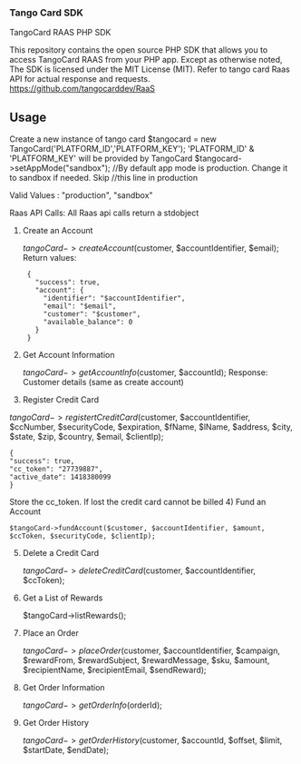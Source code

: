 ### Tango Card SDK 


TangoCard RAAS PHP SDK

This repository contains the open source PHP SDK that allows you to access TangoCard RAAS from your PHP app. Except as otherwise noted,
The SDK is licensed under the MIT License (MIT).
Refer to tango card Raas API for actual response and requests. https://github.com/tangocarddev/RaaS

Usage
-----

Create a new instance of tango card
    $tangocard = new TangoCard('PLATFORM_ID','PLATFORM_KEY');
    'PLATFORM_ID' & 'PLATFORM_KEY' will be provided by TangoCard
    $tangocard->setAppMode("sandbox"); //By default app mode is production. Change it to sandbox if needed. Skip      //this line in production

Valid Values : "production", "sandbox"

Raas API Calls:
All Raas api calls return a stdobject
1) Create an Account 

    $tangoCard->createAccount($customer, $accountIdentifier, $email);
Return values:

        {
          "success": true,
          "account": {
            "identifier": "$accountIdentifier",
            "email": "$email",
            "customer": "$customer",
            "available_balance": 0
          }
        }

2) Get Account Information 

    $tangoCard->getAccountInfo($customer, $accountId);
Response: Customer details (same as create account)

3) Register Credit Card

$tangoCard->registertCreditCard($customer, $accountIdentifier, $ccNumber, $securityCode, $expiration, $fName, $lName, $address, $city, $state, $zip, $country, $email, $clientIp);
      
    {
    "success": true,
    "cc_token": "27739887",
    "active_date": 1418380099
    }

Store the cc_token. If lost the credit card cannot be billed
4) Fund an Account 

    $tangoCard->fundAccount($customer, $accountIdentifier, $amount, $ccToken, $securityCode, $clientIp);

5) Delete a Credit Card

    $tangoCard->deleteCreditCard($customer, $accountIdentifier, $ccToken);

5) Get a List of Rewards 

    $tangoCard->listRewards();

5) Place an Order 

    $tangoCard->placeOrder($customer, $accountIdentifier, $campaign, $rewardFrom, $rewardSubject, $rewardMessage,  $sku, $amount, $recipientName, $recipientEmail, $sendReward);

6) Get Order Information 

    $tangoCard->getOrderInfo($orderId);

7) Get Order History 

    $tangoCard->getOrderHistory($customer, $accountId, $offset, $limit, $startDate, $endDate);
